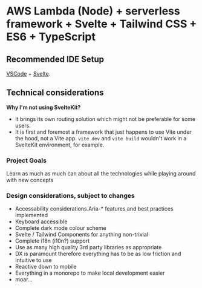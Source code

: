 # AWS Lambda (Node) + serverless framework + Svelte + Tailwind CSS + ES6 + TypeScript

## Recommended IDE Setup

[VSCode](https://code.visualstudio.com/) + [Svelte](https://marketplace.visualstudio.com/items?itemName=svelte.svelte-vscode).

## Technical considerations

**Why I'm not using SvelteKit?**

- It brings its own routing solution which might not be preferable for some users.
- It is first and foremost a framework that just happens to use Vite under the hood, not a Vite app.
  `vite dev` and `vite build` wouldn't work in a SvelteKit environment, for example.

### Project Goals

Learn as much as much can about all the technologies while playing around with new concepts

### Design considerations, subject to changes

- Accessability considerations.Aria-\* features and best practices implemented
- Keyboard accessible
- Complete dark mode colour scheme
- Svelte / Tailwind Components for anything non-trivial
- Complete i18n (i10n?) support
- Use as many high quality 3rd party libraries as appropriate
- DX is paramount therefore everything has to be as low friction and intuitive to use
- Reactive down to mobile
- Everything in a monorepo to make local development easier
- moar...
